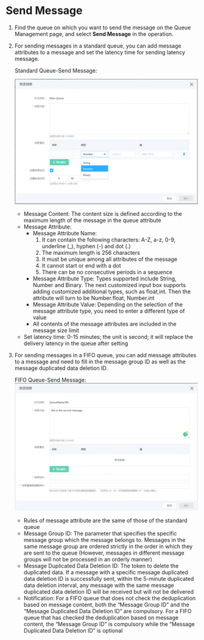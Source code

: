 # Send Message

1. Find the queue on which you want to send the message on the Queue Management page, and select **Send Message** in the operation.

2. For sending messages in a standard queue, you can add message attributes to a message and set the latency time for sending latency message.

   Standard Queue-Send Message:

   ![标准队列-发送消息](../../../../../image/Internet-Middleware/Queue-Service/操作指南-09.png)

   - Message Content: The content size is defined according to the maximum length of the message in the queue attribute
   - Message Attribute:
     - Message Attribute Name:
       1. It can contain the following characters: A-Z, a-z, 0-9, underline (_), hyphen (-)  and dot (.)
       2. The maximum length is 256 characters
       3. It must be unique among all attributes of the message
       4. It cannot start or end with a dot
       5. There can be no consecutive periods in a sequence
     -  Message Attribute Type: Types supported include String, Number and Binary. The next customized input box supports adding customized additional types, such as float,int. Then the attribute will turn to be Number.float, Number.int
     - Message Attribute Value: Depending on the selection of the message attribute type, you need to enter a different type of value
     - All contents of the message attributes are included in the message size limit
   - Set latency time: 0-15 minutes; the unit is second; it will replace the delivery latency in the queue after setting

3. For sending messages in a FIFO queue, you can add message attributes to a message and need to fill in the message group ID as well as the message duplicated data deletion ID.

   FIFO Queue-Send Message:
   ![FIFO队列-发送消息](../../../../../image/Internet-Middleware/Queue-Service/操作指南-10.png)

   - Rules of message attribute are the same of those of the standard queue
   - Message Group ID: The parameter that specifies the specific message group which the message belongs to. Messages in the same message group are ordered strictly in the order in which they are sent to the queue (However, messages in different message groups will not be processed in an orderly manner)
   - Message Duplicated Data Deletion ID: The token to delete the duplicated data. If a message with a specific message duplicated data deletion ID is successfully sent, within the 5-minute duplicated data deletion interval, any message with the same message duplicated data deletion ID will be received but will not be delivered
   - Notification: For a FIFO queue that does not check the deduplication based on message content, both the “Message Group ID” and the “Message Duplicated Data Deletion ID” are compulsory. For a FIFO queue that has checked the deduplication based on message content, the “Message Group ID” is compulsory while the “Message Duplicated Data Deletion ID” is optional
